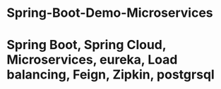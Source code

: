 # Spring-Boot-Demo-Microservices

# Spring Boot, Spring Cloud, Microservices, eureka, Load balancing, Feign, Zipkin, postgrsql
